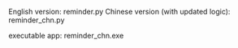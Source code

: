 English version: reminder.py
Chinese version (with updated logic): reminder_chn.py

executable app: reminder_chn.exe